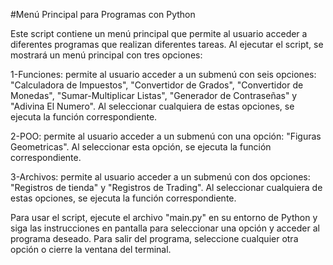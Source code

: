 #Menú Principal para Programas con Python

Este script contiene un menú principal que permite al usuario acceder a diferentes programas que realizan diferentes tareas. Al ejecutar el script, se mostrará un menú principal con tres opciones:

1-Funciones: permite al usuario acceder a un submenú con seis opciones: "Calculadora de Impuestos", "Convertidor de Grados", "Convertidor de Monedas", "Sumar-Multiplicar Listas", "Generador de Contraseñas" y "Adivina El Numero". Al seleccionar cualquiera de estas opciones, se ejecuta la función correspondiente.

2-POO: permite al usuario acceder a un submenú con una opción: "Figuras Geometricas". Al seleccionar esta opción, se ejecuta la función correspondiente.

3-Archivos: permite al usuario acceder a un submenú con dos opciones: "Registros de tienda" y "Registros de Trading". Al seleccionar cualquiera de estas opciones, se ejecuta la función correspondiente.

Para usar el script, ejecute el archivo "main.py" en su entorno de Python y siga las instrucciones en pantalla para seleccionar una opción y acceder al programa deseado. Para salir del programa, seleccione cualquier otra opción o cierre la ventana del terminal.
